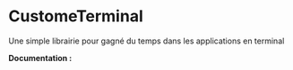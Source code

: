 # CustomeTerminal
Une simple librairie pour gagné du temps dans les applications en terminal


__**Documentation :**__
